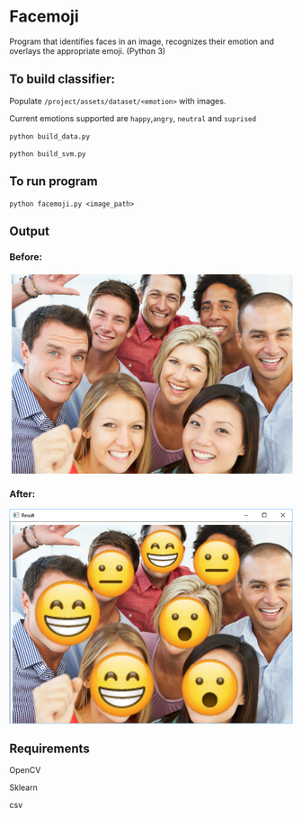 # Facemoji

Program that identifies faces in an image, recognizes their emotion and overlays the appropriate emoji. (Python 3)

## To build classifier:

Populate ```/project/assets/dataset/<emotion>``` with images.

Current emotions supported are `happy`,`angry`, `neutral` and `suprised`

`python build_data.py`
 
`python build_svm.py`

## To run program

`python facemoji.py <image_path>`

## Output

### Before:

![Screenshot](before.jpeg)

### After:

![Screenshot](after1.jpeg)

## Requirements

OpenCV

Sklearn

csv
